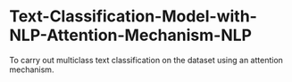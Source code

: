 # Text-Classification-Model-with-NLP-Attention-Mechanism-NLP
To carry out multiclass text classification on the dataset using an attention mechanism.
